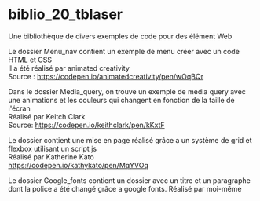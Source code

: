 # biblio_20_tblaser
Une bibliothèque de divers exemples de code pour des élément Web



Le dossier Menu_nav contient un exemple de menu créer avec un code HTML et CSS<br/>
Il a été réalisé par animated creativity<br/>
Source : https://codepen.io/animatedcreativity/pen/wOqBQr



Dans le dossier Media_query, on trouve un exemple de media query avec une animations et les couleurs qui changent en fonction de la taille de l'écran<br/>
Réalisé par Keitch Clark<br/>
Source: https://codepen.io/keithclark/pen/kKxtF



Le dossier contient une mise en page réalisé grâce a un système de grid et flexbox utilisant un script js<br/>
Réalisé par Katherine Kato<br/>
https://codepen.io/kathykato/pen/MqYVOq



Le dossier Google_fonts contient un dossier avec un titre et un paragraphe dont la police a été changé grâce a google fonts.
Réalisé par moi-même
